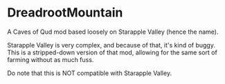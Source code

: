 # DreadrootMountain
A Caves of Qud mod based loosely on Starapple Valley (hence the name).

Starapple Valley is very complex, and because of that, it's kind of buggy.
This is a stripped-down version of that mod, allowing for the same sort of farming without as much fuss.

Do note that this is NOT compatible with Starapple Valley.
